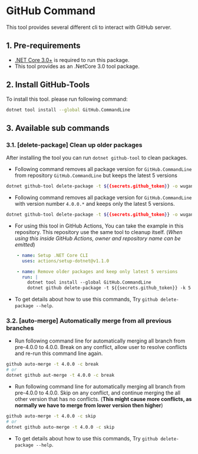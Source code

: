 # GitHub Command

This tool provides several different cli to interact with GitHub server.

## 1. Pre-requirements
* [.NET Core 3.0+](https://dotnet.microsoft.com/download/dotnet-core/3.0) is required to run this package.
* This tool provides as an .NetCore 3.0 tool package.

## 2. Install GitHub-Tools

To install this tool. please run following command:
```bash
dotnet tool install --global GitHub.CommandLine
```

## 3. Available sub commands

### 3.1. [delete-package] Clean up older packages

After installing the tool you can run `dotnet github-tool` to clean packages.

* Following command removes all package version for `GitHub.CommandLine` from repository `GitHub.CommandLine` but keeps the latest 5 versions
```bash
dotnet github-tool delete-package -t ${{secrets.github_token}} -o wuganhao -r GitHub.CommandLine -p GitHub.CommandLine -k 5 -m all
```
* Following command removes all package version for `GitHub.CommandLine` with version number `4.0.0.*` and keeps only the latest 5 versions.
```bash
dotnet github-tool delete-package -t ${{secrets.github_token}} -o wuganhao -r GitHub.CommandLine -p GitHub.CommandLine -k 5 -m current -v 4.0.0
```
* For using this tool in GitHub Actions, You can take the example in this repository. This repository use the same tool to cleanup itself. (*When using this inside GitHub Actions, owner and repository name can be emitted*)


```yaml
    - name: Setup .NET Core CLI
      uses: actions/setup-dotnet@v1.1.0

    - name: Remove older packages and keep only latest 5 versions
      run: |
        dotnet tool install --global GitHub.CommandLine
        dotnet github delete-package -t ${{secrets.github_token}} -k 5 -m all
```

* To get details about how to use this commands, Try `github delete-package --help`.

### 3.2. [auto-merge] Automatically merge from all previous branches

* Run following command line for automatically merging all branch from pre-4.0.0 to 4.0.0. Break on any conflict, allow user to resolve conflicts and re-run this command line again.
```bash
github auto-merge -t 4.0.0 -c break
# or
dotnet github aut-merge -t 4.0.0 -c break
```

* Run following command line for automatically merging all branch from pre-4.0.0 to 4.0.0. Skip on any conflict, and continue merging the all other version that has no conflicts. (**This might cause more conflicts, as normally we have to merge from lower version then higher**)
```bash
github auto-merge -t 4.0.0 -c skip
# or
dotnet github auto-merge -t 4.0.0 -c skip
```
* To get details about how to use this commands, Try `github delete-package --help`.
